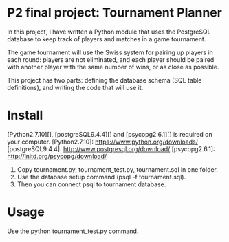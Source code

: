 # P2 final project: Tournament Planner
In this project, I have written a Python module that uses the PostgreSQL database to keep track of players and matches 
in a game tournament.

The game tournament will use the Swiss system for pairing up players in each round: players are not eliminated, 
and each player should be paired with another player with the same number of wins, or as close as possible.

This project has two parts: defining the database schema (SQL table definitions), and writing the code that will use it.

# Install
[Python2.7.10][], [postgreSQL9.4.4][] and [psycopg2.6.1][] is required on your computer.
[Python2.7.10]: https://www.python.org/downloads/
[postgreSQL9.4.4]: http://www.postgresql.org/download/
[psycopg2.6.1]: http://initd.org/psycopg/download/

1. Copy tournament.py, tournament_test.py, tournament.sql in one folder.
2. Use the database setup command (psql -f tournament.sql).
3. Then you can connect psql to tournament database.

# Usage
Use the python tournament_test.py command.

